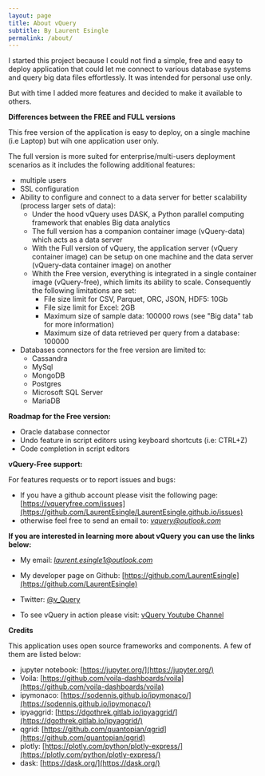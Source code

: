 ```yaml
---
layout: page
title: About vQuery
subtitle: By Laurent Esingle
permalink: /about/
---
```


I started this project because I could not find a simple, free and easy to deploy application that could let me connect to various database systems and query big data files effortlessly. It was intended for personal use only.

But with time I added more features and decided to make it available to others.

**Differences between the FREE and FULL versions**

This free version of the application is easy to deploy, on a single machine (i.e Laptop) but wih one application user only.

The full version is more suited for enterprise/multi-users deployment scenarios as it includes the following additional features:

- multiple users
- SSL configuration
- Ability to configure and connect to a data server for better scalability (process larger sets of data):
  - Under the hood vQuery uses DASK, a Python parallel computing framework that enables Big data analytics
  - The full version has a companion container image (vQuery-data) which acts as a data server
  - With the Full version of vQuery, the application server (vQuery container image) can be setup on one machine and the data server (vQuery-data container image) on another
  - Whith the Free version, everything is integrated in a single container image (vQuery-free), which limits its ability to scale. Consequently the following limitations are set:
    - File size limit for CSV, Parquet, ORC, JSON, HDF5:  10Gb
    - File size limit for Excel: 2GB
    - Maximum size of sample data:  100000 rows (see "Big data" tab for more information)
    - Maximum size of data retrieved per query from a database: 100000
- Databases connectors for the free version are limited to:
  - Cassandra
  - MySql
  - MongoDB
  - Postgres
  - Microsoft SQL Server
  - MariaDB

**Roadmap for the Free version:**

- Oracle database connector
- Undo feature in script editors using keyboard shortcuts (i.e: CTRL+Z)
- Code completion in script editors

**vQuery-Free support:**

For features requests or to report issues and bugs:

- If you have a github account please visit the following page: [https://vqueryfree.com/issues](https://github.com/LaurentEsingle/LaurentEsingle.github.io/issues)
- otherwise feel free to send an email to: *vquery@outlook.com*

**If you are interested in learning more about vQuery you can use the links below:**

- My email: *laurent.esingle1@outlook.com*

- My developer page on Github: [https://github.com/LaurentEsingle](https://github.com/LaurentEsingle)

- Twitter: [@v_Query](https://twitter.com/vQuery_Free)

- To see vQuery in action please visit: [vQuery Youtube Channel](https://www.youtube.com/channel/UCrLNHFgHfw3P0eqKlPLpTwQ)

**Credits**

This application uses open source frameworks and components. A few of them are listed below:

- jupyter notebook:  [https://jupyter.org/](https://jupyter.org/)
- Voila:  [https://github.com/voila-dashboards/voila](https://github.com/voila-dashboards/voila)
- ipymonaco:  [https://sodennis.github.io/ipymonaco/](https://sodennis.github.io/ipymonaco/)
- ipyaggrid:  [https://dgothrek.gitlab.io/ipyaggrid/](https://dgothrek.gitlab.io/ipyaggrid/)
- qgrid:  [https://github.com/quantopian/qgrid](https://github.com/quantopian/qgrid)
- plotly:  [https://plotly.com/python/plotly-express/](https://plotly.com/python/plotly-express/)
- dask:  [https://dask.org/](https://dask.org/)
